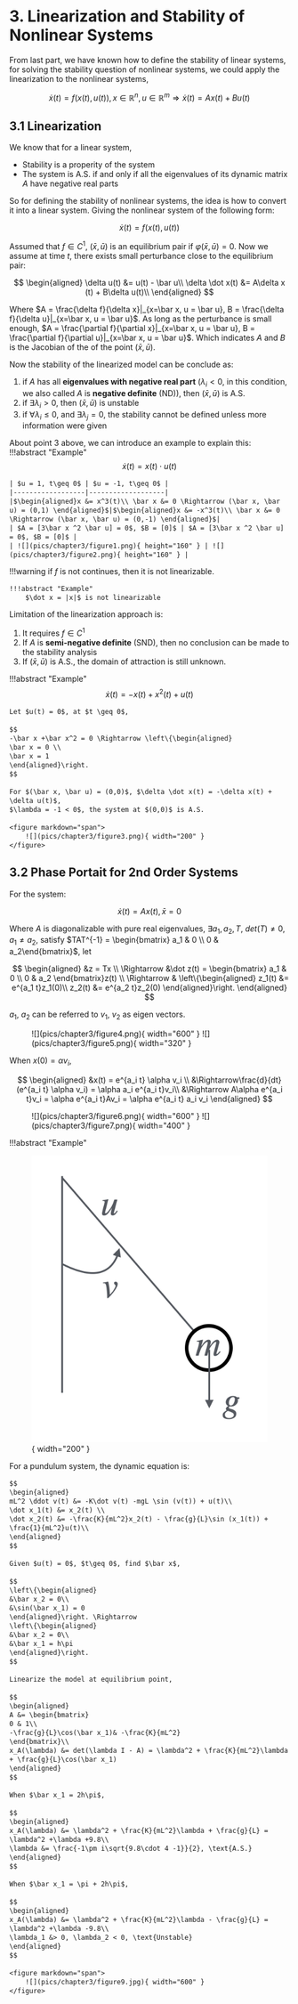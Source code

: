 # 3. Linearization and Stability of Nonlinear Systems
From last part, we have known how to define the stability of linear systems, for solving the stability question of nonlinear systems, we could apply the linearization to the nonlinear systems,

$$
\dot x(t) = f(x(t), u(t)), x \in \mathbb R^n, u \in \mathbb R^m \Rightarrow \dot x(t) = Ax(t) + Bu(t)
$$

## 3.1 Linearization
We know that for a linear system, 

* Stability is a properity of the system
* The system is A.S. if and only if all the eigenvalues of its dynamic matrix $A$ have negative real parts

So for defining the stability of nonlinear systems, the idea is how to convert it into a linear system. Giving the nonlinear system of the following form:

$$
\dot x(t) = f(x(t), u(t))
$$

Assumed that $f \in C^1$, $(\bar x, \bar u)$ is an equilibrium pair if $\varphi(\bar x, \bar u) = 0$. Now we assume at time $t$, there exists small perturbance close to the equilibrium pair:

$$
\begin{aligned}
\delta u(t) &= u(t) - \bar u\\
\delta \dot x(t) &= A\delta x (t) + B\delta u(t)\\
\end{aligned}
$$

Where $A = \frac{\delta f}{\delta x}|_{x=\bar x, u = \bar u}, B = \frac{\delta f}{\delta u}|_{x=\bar x, u = \bar u}$. As long as the perturbance is small enough, $A = \frac{\partial f}{\partial x}|_{x=\bar x, u = \bar u}, B = \frac{\partial f}{\partial u}|_{x=\bar x, u = \bar u}$. Which indicates $A$ and $B$ is the Jacobian of the of the point $(\bar x, \bar u)$.

Now the stability of the linearized model can be conclude as:

1. if $A$ has all __eigenvalues with negative real part__ ($\lambda_i < 0$, in this condition, we also called $A$ is __negative definite__ (ND)), then $(\bar x, \bar u)$ is A.S.
2. if $\exists \lambda_i > 0$, then $(\bar x, \bar u)$ is unstable
3. if $\forall \lambda_i \leq 0$, and $\exists \lambda_j = 0$, the stability cannot be defined unless more information were given

About point 3 above, we can introduce an example to explain this:
!!!abstract "Example"
    $$
    \dot x(t) = x(t)\cdot u(t)
    $$

    | $u = 1, t\geq 0$ | $u = -1, t\geq 0$ |
    |------------------|-------------------|
    |$\begin{aligned}x &= x^3(t)\\ \bar x &= 0 \Rightarrow (\bar x, \bar u) = (0,1) \end{aligned}$|$\begin{aligned}x &= -x^3(t)\\ \bar x &= 0 \Rightarrow (\bar x, \bar u) = (0,-1) \end{aligned}$|
    | $A = [3\bar x ^2 \bar u] = 0$, $B = [0]$ | $A = [3\bar x ^2 \bar u] = 0$, $B = [0]$ |
    | ![](pics/chapter3/figure1.png){ height="160" } | ![](pics/chapter3/figure2.png){ height="160" } |

!!!warning
    if $f$ is not continues, then it is not linearizable.
    
    !!!abstract "Example"
        $\dot x = |x|$ is not linearizable

Limitation of the linearization approach is:

1. It requires $f \in C^1$
2. If $A$ is __semi-negative definite__ (SND), then no conclusion can be made to the stability analysis
3. If $(\bar x, \bar u)$ is A.S., the domain of attraction is still unknown.

!!!abstract "Example"
    $$
    \dot x(t) = -x(t) +x^2(t) +u(t)
    $$

    Let $u(t) = 0$, at $t \geq 0$,

    $$
    -\bar x +\bar x^2 = 0 \Rightarrow \left\{\begin{aligned} 
    \bar x = 0 \\
    \bar x = 1
    \end{aligned}\right.
    $$

    For $(\bar x, \bar u) = (0,0)$, $\delta \dot x(t) = -\delta x(t) + \delta u(t)$,
    $\lambda = -1 < 0$, the system at $(0,0)$ is A.S.

    <figure markdown="span">
        ![](pics/chapter3/figure3.png){ width="200" }
    </figure>

## 3.2 Phase Portait for 2nd Order Systems
For the system:

$$
\dot x (t) = Ax(t), \bar x = 0
$$

Where $A$ is diagonalizable with pure real eigenvalues, $\exists a_1, a_2, T$, $det(T) \neq 0$, $a_1 \neq a_2$, satisfy $TAT^{-1} = \begin{bmatrix} a_1 & 0 \\ 0 & a_2\end{bmatrix}$, let

$$
\begin{aligned}
&z = Tx \\
\Rightarrow &\dot z(t) = \begin{bmatrix}
a_1 & 0 \\
0 & a_2
\end{bmatrix}z(t) \\
\Rightarrow & \left\{\begin{aligned}
z_1(t) &= e^{a_1 t}z_1(0)\\
z_2(t) &= e^{a_2 t}z_2(0)
\end{aligned}\right.
\end{aligned}
$$

$a_1$, $a_2$ can be referred to $v_1$, $v_2$ as eigen vectors.

<figure markdown="span">
    ![](pics/chapter3/figure4.png){ width="600" }
    ![](pics/chapter3/figure5.png){ width="320" }
</figure>

When $x(0) = \alpha v_i$,

$$
\begin{aligned}
&x(t) = e^{a_i t} \alpha v_i \\
&\Rightarrow\frac{d}{dt}(e^{a_i t} \alpha v_i) = \alpha a_i e^{a_i t}v_i\\
&\Rightarrow A\alpha e^{a_i t}v_i = \alpha e^{a_i t}Av_i = \alpha e^{a_i t} a_i v_i
\end{aligned}
$$

<figure markdown="span">
    ![](pics/chapter3/figure6.png){ width="600" }
    ![](pics/chapter3/figure7.png){ width="400" }
</figure>

!!!abstract "Example"
    <figure markdown="span">
        ![](pics/chapter3/figure8.png){ width="200" }
    </figure>
    For a pundulum system, the dynamic equation is:

    $$
    \begin{aligned}
    mL^2 \ddot v(t) &= -K\dot v(t) -mgL \sin (v(t)) + u(t)\\
    \dot x_1(t) &= x_2(t) \\
    \dot x_2(t) &= -\frac{K}{mL^2}x_2(t) - \frac{g}{L}\sin (x_1(t)) + \frac{1}{mL^2}u(t)\\
    \end{aligned}
    $$

    Given $u(t) = 0$, $t\geq 0$, find $\bar x$,

    $$
    \left\{\begin{aligned}
    &\bar x_2 = 0\\
    &\sin(\bar x_1) = 0
    \end{aligned}\right. \Rightarrow 
    \left\{\begin{aligned}
    &\bar x_2 = 0\\
    &\bar x_1 = h\pi
    \end{aligned}\right.
    $$

    Linearize the model at equilibrium point,

    $$
    \begin{aligned}
    A &= \begin{bmatrix}
    0 & 1\\
    -\frac{g}{L}\cos(\bar x_1)& -\frac{K}{mL^2}
    \end{bmatrix}\\
    x_A(\lambda) &= det(\lambda I - A) = \lambda^2 + \frac{K}{mL^2}\lambda + \frac{g}{L}\cos(\bar x_1)
    \end{aligned}
    $$

    When $\bar x_1 = 2h\pi$,

    $$
    \begin{aligned}
    x_A(\lambda) &= \lambda^2 + \frac{K}{mL^2}\lambda + \frac{g}{L} = \lambda^2 +\lambda +9.8\\
    \lambda &= \frac{-1\pm i\sqrt{9.8\cdot 4 -1}}{2}, \text{A.S.}
    \end{aligned}
    $$

    When $\bar x_1 = \pi + 2h\pi$,

    $$
    \begin{aligned}
    x_A(\lambda) &= \lambda^2 + \frac{K}{mL^2}\lambda - \frac{g}{L} = \lambda^2 +\lambda -9.8\\
    \lambda_1 &> 0, \lambda_2 < 0, \text{Unstable}
    \end{aligned}
    $$

    <figure markdown="span">
        ![](pics/chapter3/figure9.jpg){ width="600" }
    </figure>
